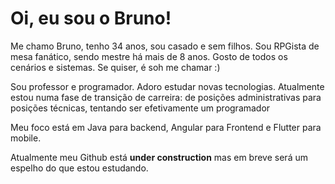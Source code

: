 # Oi, eu sou o Bruno!
Me chamo Bruno, tenho 34 anos, sou casado e sem filhos. Sou RPGista de mesa fanático, sendo mestre há mais de 8 anos. Gosto de todos os cenários e sistemas. Se quiser, é soh me chamar :)

Sou professor e programador. Adoro estudar novas tecnologias.
Atualmente estou numa fase de transição de carreira: de posições administrativas para posições técnicas, tentando ser efetivamente um programador

Meu foco está em Java para backend, Angular para Frontend e Flutter para mobile. 

Atualmente meu Github está __under construction__ mas em breve será um espelho do que estou estudando.

<!---
btorezan/btorezan is a ✨ special ✨ repository because its `README.md` (this file) appears on your GitHub profile.
You can click the Preview link to take a look at your changes.
--->
